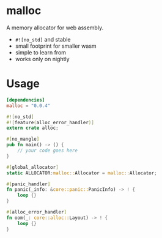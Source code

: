 # malloc

A memory allocator for web assembly.

* `#![no_std]` and stable
* small footprint for smaller wasm
* simple to learn from
* works only on nightly

# Usage

```toml
[dependencies]
malloc = "0.0.4"
```

```rust
#![no_std]
#![feature(alloc_error_handler)]
extern crate alloc;

#[no_mangle]
pub fn main() -> () {
    // your code goes here
}

#[global_allocator]
static ALLOCATOR:malloc::Allocator = malloc::Allocator;

#[panic_handler]
fn panic(_info: &core::panic::PanicInfo) -> ! {
    loop {}
}

#[alloc_error_handler]
fn oom(_: core::alloc::Layout) -> ! {
    loop {}
}
```

